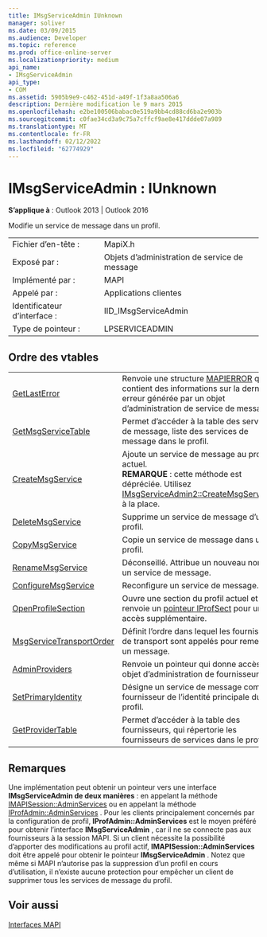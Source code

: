 ```yaml
---
title: IMsgServiceAdmin IUnknown
manager: soliver
ms.date: 03/09/2015
ms.audience: Developer
ms.topic: reference
ms.prod: office-online-server
ms.localizationpriority: medium
api_name:
- IMsgServiceAdmin
api_type:
- COM
ms.assetid: 5905b9e9-c462-451d-a49f-1f3a8aa506a6
description: Dernière modification le 9 mars 2015
ms.openlocfilehash: e2be100506babac0e519a9bb4cd88cd6ba2e903b
ms.sourcegitcommit: c0fae34cd3a9c75a7cffcf9ae8e417ddde07a989
ms.translationtype: MT
ms.contentlocale: fr-FR
ms.lasthandoff: 02/12/2022
ms.locfileid: "62774929"
---
```

# <a name="imsgserviceadmin--iunknown"></a>IMsgServiceAdmin : IUnknown

  
  
**S’applique à** : Outlook 2013 | Outlook 2016 
  
Modifie un service de message dans un profil.
  
|||
|:-----|:-----|
|Fichier d’en-tête :  <br/> |MapiX.h  <br/> |
|Exposé par :  <br/> |Objets d’administration de service de message  <br/> |
|Implémenté par :  <br/> |MAPI  <br/> |
|Appelé par :  <br/> |Applications clientes  <br/> |
|Identificateur d’interface :  <br/> |IID_IMsgServiceAdmin  <br/> |
|Type de pointeur :  <br/> |LPSERVICEADMIN  <br/> |
   
## <a name="vtable-order"></a>Ordre des vtables

|||
|:-----|:-----|
|[GetLastError](imsgserviceadmin-getlasterror.md) <br/> |Renvoie une structure [MAPIERROR](mapierror.md) qui contient des informations sur la dernière erreur générée par un objet d’administration de service de message. |
|[GetMsgServiceTable](imsgserviceadmin-getmsgservicetable.md) <br/> |Permet d’accéder à la table des services de message, liste des services de message dans le profil. |
|[CreateMsgService](imsgserviceadmin-createmsgservice.md) <br/> |Ajoute un service de message au profil actuel. <br/>**REMARQUE** : cette méthode est dépréciée. Utilisez [IMsgServiceAdmin2::CreateMsgServiceEx](imsgserviceadmin2-createmsgserviceex.md) à la place.           |
|[DeleteMsgService](imsgserviceadmin-deletemsgservice.md) <br/> |Supprime un service de message d’un profil. |
|[CopyMsgService](imsgserviceadmin-copymsgservice.md) <br/> |Copie un service de message dans un profil. |
|[RenameMsgService](imsgserviceadmin-renamemsgservice.md) <br/> |Déconseillé. Attribue un nouveau nom à un service de message. |
|[ConfigureMsgService](imsgserviceadmin-configuremsgservice.md) <br/> |Reconfigure un service de message. |
|[OpenProfileSection](imsgserviceadmin-openprofilesection.md) <br/> |Ouvre une section du profil actuel et renvoie un [pointeur IProfSect](iprofsectimapiprop.md) pour un accès supplémentaire. |
|[MsgServiceTransportOrder](imsgserviceadmin-msgservicetransportorder.md) <br/> |Définit l’ordre dans lequel les fournisseurs de transport sont appelés pour remettre un message. |
|[AdminProviders](imsgserviceadmin-adminproviders.md) <br/> |Renvoie un pointeur qui donne accès à un objet d’administration de fournisseur. |
|[SetPrimaryIdentity](imsgserviceadmin-setprimaryidentity.md) <br/> |Désigne un service de message comme fournisseur de l’identité principale du profil. |
|[GetProviderTable](imsgserviceadmin-getprovidertable.md) <br/> |Permet d’accéder à la table des fournisseurs, qui répertorie les fournisseurs de services dans le profil. |
   
## <a name="remarks"></a>Remarques

Une implémentation peut obtenir un pointeur vers une interface **IMsgServiceAdmin de deux manières** : en appelant la méthode [IMAPISession::AdminServices](imapisession-adminservices.md) ou en appelant la méthode [IProfAdmin::AdminServices](iprofadmin-adminservices.md) . Pour les clients principalement concernés par la configuration de profil, **IProfAdmin::AdminServices** est le moyen préféré pour obtenir l’interface **IMsgServiceAdmin** , car il ne se connecte pas aux fournisseurs à la session MAPI. Si un client nécessite la possibilité d’apporter des modifications au profil actif, **IMAPISession::AdminServices** doit être appelé pour obtenir le pointeur **IMsgServiceAdmin** . Notez que même si MAPI n’autorise pas la suppression d’un profil en cours d’utilisation, il n’existe aucune protection pour empêcher un client de supprimer tous les services de message du profil. 
  
## <a name="see-also"></a>Voir aussi



[Interfaces MAPI](mapi-interfaces.md)

